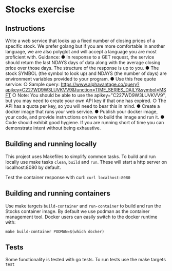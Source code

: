 # Stocks exercise

## Instructions

Write a web service that looks up a fixed number of closing prices of a specific stock.
We prefer golang but if you are more comfortable in another language, we are also polyglot and will accept a language you are most proficient with.
Guidance:
● In response to a GET request, the service should return the last NDAYS days of data along with the
average closing price over those days. The structure of the response is up to you.
● The stock SYMBOL (the symbol to look up) and NDAYS (the number of days) are environment
variables provided to your program.
● Use this free quote service:
    ○ Sample query:
    https://www.alphavantage.co/query?apikey=C227WD9W3LUVKVV9&function=TIME_SERIES_DAILY&symbol=MSFT
    ○ Note: You should be able to use the apikey="C227WD9W3LUVKVV9", but you may need to create your own API key if that one has expired.
    ○ The API has a quota per key, so you will need to bear this in mind.
● Create a docker image that runs your web service.
● Publish your docker image, your code, and provide instructions on how to build the image and run it.
● Code should exhibit good hygiene. If you are running short of time you can demonstrate intent
without being exhaustive.

## Building and running locally

This project uses Makefiles to simplify common tasks. To build and run locally 
use make tasks `clean`, `build` and `run`. These will start a http server on
localhost:8080 by default. 

Test the container response with curl: `curl localhost:8080`

## Building and running containers

Use make targets `build-container` and `run-container` to build and run the Stocks
container image. By default we use podman as the container management tool.
Docker users can easily switch to the docker runtime with:

```
make build-container PODMAN=$(which docker)
```


## Tests

Some functionality is tested with go tests. To run tests use the make targets `test`
